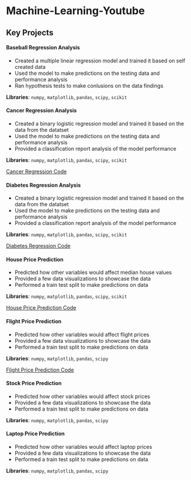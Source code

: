 # Machine-Learning-Youtube

## Key Projects

#### Baseball Regression Analysis 
* Created a multiple linear regression model and trained it based on self created data
* Used the model to make predictions on the testing data and performance analysis 
* Ran hypothesis tests to make conlusions on the data findings

**Libraries**: `numpy`, `matplotlib`, `pandas`, `scipy`, `scikit`

#### Cancer Regression Analysis 
* Created a binary logistic regression model and trained it based on the data from the datatset
* Used the model to make predictions on the testing data and performance analysis 
* Provided a classification report analysis of the model performance

**Libraries**: `numpy`, `matplotlib`, `pandas`, `scipy`, `scikit`

[Cancer Regression Code](https://pym.dev/p/35xdt/)

#### Diabetes Regression Analysis 
* Created a binary logistic regression model and trained it based on the data from the datatset
* Used the model to make predictions on the testing data and performance analysis 
* Provided a classification report analysis of the model performance

**Libraries**: `numpy`, `matplotlib`, `pandas`, `scipy`, `scikit`

[Diabetes Regression Code](https://pym.dev/p/38gj3/)

#### House Price Prediction 
* Predicted how other variables would affect median house values
* Provided a few data visualizations to showcase the data 
* Performed a train test split to make predictions on data

**Libraries**: `numpy`, `matplotlib`, `pandas`, `scipy`, `scikit`

[House Price Prediction Code](https://pym.dev/p/23kfc/)

#### Flight Price Prediction 
* Predicted how other variables would affect flight prices
* Provided a few data visualizations to showcase the data 
* Performed a train test split to make predictions on data

**Libraries**: `numpy`, `matplotlib`, `pandas`, `scipy`

[Flight Price Prediction Code](https://pym.dev/p/29bzt/)

#### Stock Price Prediction 
* Predicted how other variables would affect stock prices
* Provided a few data visualizations to showcase the data 
* Performed a train test split to make predictions on data

**Libraries**: `numpy`, `matplotlib`, `pandas`, `scipy`

#### Laptop Price Prediction 
* Predicted how other variables would affect laptop prices
* Provided a few data visualizations to showcase the data 
* Performed a train test split to make predictions on data

**Libraries**: `numpy`, `matplotlib`, `pandas`, `scipy`
